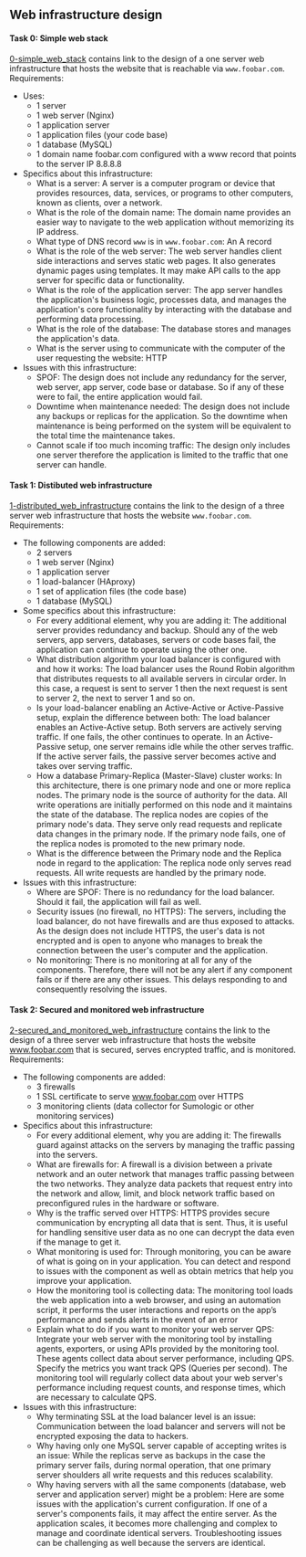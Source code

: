 ## Web infrastructure design

#### Task 0: Simple web stack
[0-simple_web_stack](0-simple_web_stack) contains link to the design of a one server web infrastructure that hosts the website that is reachable via `www.foobar.com`.
Requirements:
- Uses:
	- 1 server
	- 1 web server (Nginx)
	- 1 application server
	- 1 application files (your code base)
	- 1 database (MySQL)
	- 1 domain name foobar.com configured with a www record that points to the server IP 8.8.8.8
- Specifics about this infrastructure:
	- What is a server: A server is a computer program or device that provides resources, data, services, or programs to other computers, known as clients, over a network. 
	- What is the role of the domain name: The domain name provides an easier way to navigate to the web application without memorizing its IP address.
	- What type of DNS record `www` is in `www.foobar.com`: An A record
	- What is the role of the web server: The web server handles client side interactions and serves static web pages. It also generates dynamic pages using templates. It may make API calls to the app server for specific data or functionality.
	- What is the role of the application server: The app server handles the application's business logic, processes data, and manages the application's core functionality by interacting with the database and performing data processing.
	- What is the role of the database: The database stores and manages the application's data.
	- What is the server using to communicate with the computer of the user requesting the website: HTTP
- Issues with this infrastructure:
	- SPOF: The design does not include any redundancy for the server, web server, app server, code base or database. So if any of these were to fail, the entire application would fail.
	- Downtime when maintenance needed: The design does not include any backups or replicas for the application. So the downtime when maintenance is being performed on the system will be equivalent to the total time the maintenance takes.
	- Cannot scale if too much incoming traffic: The design only includes one server therefore the application is limited to the traffic that one server can handle.

#### Task 1: Distibuted web infrastructure
[1-distributed_web_infrastructure](1-distributed_web_infrastructure) contains the link to the design of a three server web infrastructure that hosts the website `www.foobar.com`.
Requirements:
- The following components are added:
	- 2 servers
	- 1 web server (Nginx)
	- 1 application server
	- 1 load-balancer (HAproxy)
	- 1 set of application files (the code base)
	- 1 database (MySQL)
- Some specifics about this infrastructure:
	- For every additional element, why you are adding it: The additional server provides redundancy and backup. Should any of the web servers, app servers, databases, servers or code bases fail, the application can continue to operate using the other one.
	- What distribution algorithm your load balancer is configured with and how it works: The load balancer uses the Round Robin algorithm that distributes requests to all available servers in circular order. In this case, a request is sent to server 1 then the next request is sent to server 2, the next to server 1 and so on.
	- Is your load-balancer enabling an Active-Active or Active-Passive setup, explain the difference between both: The load balancer enables an Active-Active setup. Both servers are actively serving traffic. If one fails, the other continues to operate. In an Active-Passive setup, one server remains idle while the other serves traffic. If the active server fails, the passive server becomes active and takes over serving traffic.
	- How a database Primary-Replica (Master-Slave) cluster works: In this architecture, there is one primary node and one or more replica nodes. The primary node is the source of authority for the data. All write operations are initially performed on this node and it maintains the state of the database. The replica nodes are copies of the primary node's data. They serve only read requests and replicate data changes in the primary node. If the primary node fails, one of the replica nodes is promoted to the new primary node.
	- What is the difference between the Primary node and the Replica node in regard to the application: The replica node only serves read requests. All write requests are handled by the primary node.
- Issues with this infrastructure:
	- Where are SPOF: There is no redundancy for the load balancer. Should it fail, the application will fail as well.
	- Security issues (no firewall, no HTTPS): The servers, including the load balancer, do not have firewalls and are thus exposed to attacks. As the design does not include HTTPS, the user's data is not encrypted and is open to anyone who manages to break the connection between the user's computer and the application.
	- No monitoring: There is no monitoring at all for any of the components. Therefore, there will not be any alert if any component fails or if there are any other issues. This delays responding to and consequently resolving the issues.

#### Task 2: Secured and monitored web infrastructure
[2-secured_and_monitored_web_infrastructure](2-secured_and_monitored_web_infrastructure) contains the link to the design of a three server web infrastructure that hosts the website www.foobar.com that is secured, serves encrypted traffic, and is monitored.
Requirements:
- The following components are added:
	- 3 firewalls
	- 1 SSL certificate to serve www.foobar.com  over HTTPS
	- 3 monitoring clients (data collector for Sumologic or other monitoring services)
- Specifics about this infrastructure:
	- For every additional element, why you are adding it: The firewalls guard against attacks on the servers by managing the traffic passing into the servers.
	- What are firewalls for: A firewall is a division between a private network and an outer network that manages traffic passing between the two networks. They analyze data packets that request entry into the network and allow, limit, and block network traffic based on preconfigured rules in the hardware or software.
	- Why is the traffic served over HTTPS: HTTPS provides secure communication by encrypting all data that is sent. Thus, it is useful for handling sensitive user data as no one can decrypt the data even if the manage to get it.
	- What monitoring is used for: Through monitoring, you can be aware of what is going on in your application. You can detect and respond to issues with the component as well as obtain metrics that help you improve your application.
	- How the monitoring tool is collecting data: The monitoring tool loads the web application into a web browser, and using an automation script, it performs the user interactions and reports on the app’s performance and sends alerts in the event of an error
	- Explain what to do if you want to monitor your web server QPS: Integrate your web server with the monitoring tool by installing agents, exporters, or using APIs provided by the monitoring tool. These agents collect data about server performance, including QPS. Specify the metrics you want track QPS (Queries per second). The monitoring tool will regularly collect data about your web server's performance including request counts, and response times, which are necessary to calculate QPS.
- Issues with this infrastructure:
	- Why terminating SSL at the load balancer level is an issue: Communication between the load balancer and servers will not be encrypted exposing the data to hackers.
	- Why having only one MySQL server capable of accepting writes is an issue: While the replicas serve as backups in the case the primary server fails, during normal operation, that one primary server shoulders all write requests and this reduces scalability.
	- Why having servers with all the same components (database, web server and application server) might be a problem: Here are some issues with the application's current configuration. If one of a server's components fails, it may affect the entire server. As the application scales, it becomes more challenging and complex to manage and coordinate identical servers. Troubleshooting issues can be challenging as well because the servers are identical.
